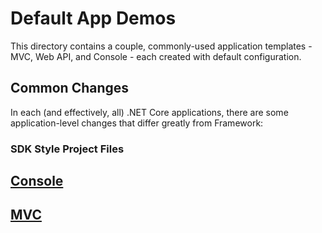 # Default App Demos

This directory contains a couple, commonly-used application templates - MVC, Web API, and Console - each created with default configuration. 

## Common Changes

In each (and effectively, all) .NET Core applications, there are some application-level changes that differ greatly from Framework:

### SDK Style Project Files




## [Console](./Console/)



## [MVC](./Mvc/)

